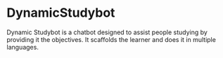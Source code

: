 # DynamicStudybot
Dynamic Studybot is a chatbot designed to assist people studying by providing it the objectives. It scaffolds the learner and does it in multiple languages.
